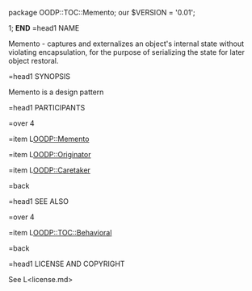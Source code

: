 package OODP::TOC::Memento;
our $VERSION = '0.01';

1;
__END__
=head1 NAME

Memento - captures and externalizes an object's internal state without
violating encapsulation, for the purpose of serializing the state for
later object restoral.

=head1 SYNOPSIS

Memento is a design pattern

=head1 PARTICIPANTS

=over 4

=item L<OODP::Memento>

=item L<OODP::Originator>

=item L<OODP::Caretaker>

=back

=head1 SEE ALSO

=over 4

=item L<OODP::TOC::Behavioral>

=back

=head1 LICENSE AND COPYRIGHT

See L<license.md>
